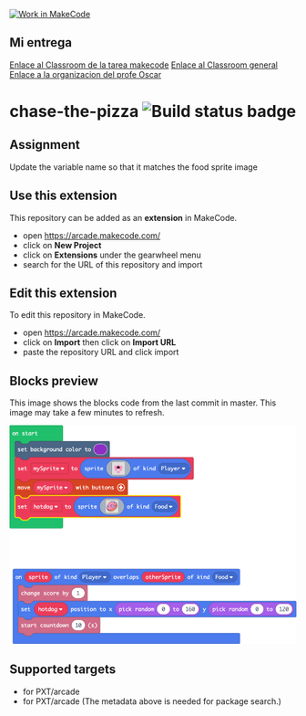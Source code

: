 [![Work in MakeCode](https://classroom.github.com/assets/work-in-make-code-46eb539bcdc54ff4682c9f84a178d570a59fd821693cb33b02a3e5220eed4e48.svg)](https://classroom.github.com/online_ide?assignment_repo_id=12777984&assignment_repo_type=AssignmentRepo)
## Mi entrega
[Enlace al Classroom de la tarea makecode](https://classroom.github.com/classrooms/149104093-ull-mfp-aet-2324-alu0100332025/assignments/tecnologia-2-make-code-oscar)
[Enlace al Classroom general](https://classroom.github.com/classrooms/149104093-ull-mfp-aet-2324-alu0100332025)
[Enlace a la organizacion del profe Oscar](https://github.com/ull-mfp-aet-2324-alu0100332025)

# chase-the-pizza ![Build status badge](https://github.com/arelia/chase-the-pizza/workflows/MakeCode/badge.svg)

## Assignment
Update the variable name so that it matches the food sprite image

## Use this extension

This repository can be added as an **extension** in MakeCode.

* open https://arcade.makecode.com/
* click on **New Project**
* click on **Extensions** under the gearwheel menu
* search for the URL of this repository and import

## Edit this extension

To edit this repository in MakeCode.

* open https://arcade.makecode.com/
* click on **Import** then click on **Import URL**
* paste the repository URL and click import

## Blocks preview

This image shows the blocks code from the last commit in master.
This image may take a few minutes to refresh.

![A rendered view of the blocks](https://raw.githubusercontent.com/ULL-MFP-AET/makecode-template/master/.makecode/blocks.png)

## Supported targets

* for PXT/arcade
* for PXT/arcade
(The metadata above is needed for package search.)

